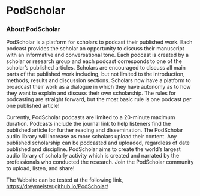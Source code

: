 # PodScholar

### About PodScholar
PodScholar is a platform for scholars to podcast their published work. Each podcast provides the scholar an opportunity to discuss their manuscript with an informative and conversational tone. Each podcast is created by a scholar or research group and each podcast corresponds to one of the scholar’s published articles. Scholars are encouraged to discuss all main parts of the published work including, but not limited to the introduction, methods, results and discussion sections. Scholars now have a platform to broadcast their work as a dialogue in which they have autonomy as to how they want to explain and discuss their own scholarship. The rules for podcasting are straight forward, but the most basic rule is one podcast per one published article!

Currently, PodScholar podcasts are limited to a 20-minute maximum duration. Podcasts include the journal link to help listeners find the published article for further reading and dissemination. The PodScholar audio library will increase as more scholars upload their content. Any published scholarship can be podcasted and uploaded, regardless of date published and discipline. PodScholar aims to create the world’s largest audio library of scholarly activity which is created and narrated by the professionals who conducted the research. Join the PodScholar community to upload, listen, and share!

The Website can be tested at the following link, https://dreymeister.github.io/PodScholar/
